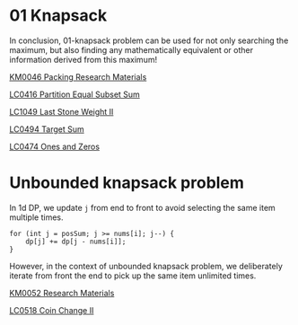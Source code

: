 # 01 Knapsack

In conclusion, 01-knapsack problem can be used for not only searching the maximum, but also finding any mathematically equivalent or other information derived from this maximum!

[KM0046 Packing Research Materials](../Problems/KM/KM0046.md)

[LC0416 Partition Equal Subset Sum](../Problems/LC/LC0416.md)

[LC1049 Last Stone Weight II](../Problems/LC/LC1049.md)

[LC0494 Target Sum](../Problems/LC/LC0494.md)

[LC0474 Ones and Zeros](../Problems/LC/LC0474.md)

# Unbounded knapsack problem

In 1d DP, we update `j` from end to front to avoid selecting the same item multiple times. 

```
for (int j = posSum; j >= nums[i]; j--) {
    dp[j] += dp[j - nums[i]];
}
```

However, in the context of unbounded knapsack problem, we deliberately iterate from front the end to pick up the same item unlimited times.

[KM0052 Research Materials](../Problems/KM/KM0052.md)

[LC0518 Coin Change II](../Problems/LC/LC0518.md)
